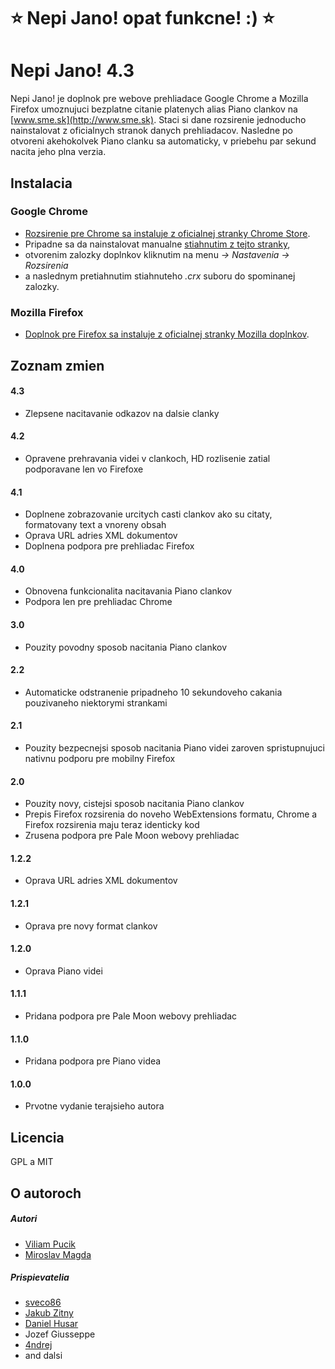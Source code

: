 :star: Nepi Jano! opat funkcne! :) :star:
======

Nepi Jano! 4.3
======

Nepi Jano! je doplnok pre webove prehliadace Google Chrome a Mozilla Firefox umoznujuci bezplatne citanie platenych alias Piano clankov na [www.sme.sk](http://www.sme.sk). Staci si dane rozsirenie jednoducho nainstalovat z oficialnych stranok danych prehliadacov. Nasledne po otvoreni akehokolvek Piano clanku sa automaticky, v priebehu par sekund nacita jeho plna verzia.

## Instalacia

### Google Chrome

* [Rozsirenie pre Chrome sa instaluje z oficialnej stranky Chrome Store](https://chrome.google.com/webstore/detail/nepi-jano/dmiebaglkdeebobffhbomapifjjjjakj).
* Pripadne sa da nainstalovat manualne [stiahnutim z tejto stranky](https://github.com/viliampucik/nepi-jano/raw/master/releases/nepi-jano-4.3.chrome.crx),
* otvorenim zalozky doplnkov kliknutim na menu *-> Nastavenia -> Rozsirenia*
* a naslednym pretiahnutim stiahnuteho *.crx* suboru do spominanej zalozky.

### Mozilla Firefox

* [Doplnok pre Firefox sa instaluje z oficialnej stranky Mozilla doplnkov](https://addons.mozilla.org/sk/firefox/addon/nepi-jano/).

## Zoznam zmien

#### 4.3

* Zlepsene nacitavanie odkazov na dalsie clanky

#### 4.2

* Opravene prehravania videi v clankoch, HD rozlisenie zatial podporavane len vo Firefoxe

#### 4.1

* Doplnene zobrazovanie urcitych casti clankov ako su citaty, formatovany text a vnoreny obsah
* Oprava URL adries XML dokumentov
* Doplnena podpora pre prehliadac Firefox

#### 4.0

* Obnovena funkcionalita nacitavania Piano clankov
* Podpora len pre prehliadac Chrome

#### 3.0

* Pouzity povodny sposob nacitania Piano clankov

#### 2.2

* Automaticke odstranenie pripadneho 10 sekundoveho cakania pouzivaneho niektorymi strankami

#### 2.1

* Pouzity bezpecnejsi sposob nacitania Piano videi zaroven spristupnujuci nativnu podporu pre mobilny Firefox

#### 2.0

* Pouzity novy, cistejsi sposob nacitania Piano clankov
* Prepis Firefox rozsirenia do noveho WebExtensions formatu, Chrome a Firefox rozsirenia maju teraz identicky kod
* Zrusena podpora pre Pale Moon webovy prehliadac

#### 1.2.2

* Oprava URL adries XML dokumentov

#### 1.2.1

* Oprava pre novy format clankov

#### 1.2.0

* Oprava Piano videi

#### 1.1.1

* Pridana podpora pre Pale Moon webovy prehliadac

#### 1.1.0

* Pridana podpora pre Piano videa

#### 1.0.0

* Prvotne vydanie terajsieho autora

## Licencia

GPL a MIT

## O autoroch

##### Autori
* [Viliam Pucik](https://github.com/viliampucik)
* [Miroslav Magda](http://ejci.net)

##### Prispievatelia
* [sveco86](https://github.com/sveco86)
* [Jakub Zitny](https://github.com/jakubzitny)
* [Daniel Husar](https://github.com/danielhusar)
* Jozef Giusseppe
* [4ndrej](https://github.com/4ndrej)
* and dalsi
